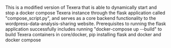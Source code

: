 ﻿This is a modified version of Texera that is able to dynamically start and stop a docker compose Texera instance through the flask application called "compose_script.py", and serves as a core backend functionality to the wordpress-data-analysis-sharing website. Prerequisites to running the flask application successfully includes running "docker-compose up --build" to build Texera containers in core/docker, pip installing flask and docker and docker compose
